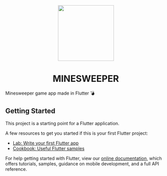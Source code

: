 
<div align="center">

   <img src="https://upload.wikimedia.org/wikipedia/commons/thumb/8/83/Minesweeper_flag.svg/2000px-Minesweeper_flag.svg.png" width="175"/>

   # MINESWEEPER

 </div>

Minesweeper game app made in Flutter :bomb:

## Getting Started

This project is a starting point for a Flutter application.

A few resources to get you started if this is your first Flutter project:

- [Lab: Write your first Flutter app](https://flutter.io/docs/get-started/codelab)
- [Cookbook: Useful Flutter samples](https://flutter.io/docs/cookbook)

For help getting started with Flutter, view our 
[online documentation](https://flutter.io/docs), which offers tutorials, 
samples, guidance on mobile development, and a full API reference.
